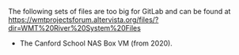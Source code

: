 The following sets of files are too big for GitLab and can be found at https://wmtprojectsforum.altervista.org/files/?dir=WMT%20River%20System%20Files

- The Canford School NAS Box VM (from 2020).
